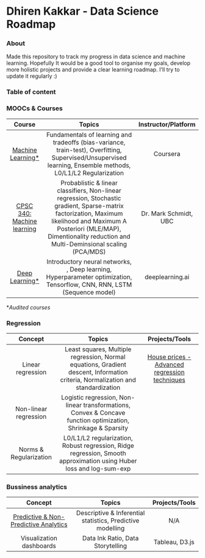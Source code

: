 # Dhiren Kakkar - Data Science Roadmap


### About

Made this repository to track my progress in data science and machine learning. Hopefully It would be a good tool to organise my goals, develop more holistic projects and provide a clear learning roadmap. I'll try to update it regularly :)

### Table of content

### MOOCs & Courses
| Course | Topics | Instructor/Platform |
| :------------: | :---: | :-----: |
| [Machine Learning*](https://www.coursera.org/learn/machine-learning) | Fundamentals of learning and tradeoffs (bias-variance, train-test), Overfitting, Supervised/Unsupervised learning, Ensemble methods, L0/L1/L2 Regularization| Coursera |
| [CPSC 340: Machine learning](https://www.cs.ubc.ca/~schmidtm/Courses/340-F19/) | Probablistic & linear classifiers, Non-linear regression, Stochastic gradient, Sparse-matrix factorization, Maximum likelihood and Maximum A Posteriori (MLE/MAP), Dimentionality reduction and Multi-Deminsional scaling (PCA/MDS) | Dr. Mark Schmidt, UBC | 
| [Deep Learning*](https://www.coursera.org/specializations/deep-learning) | Introductory neural networks, , Deep learning, Hyperparameter optimization, Tensorflow, CNN, RNN, LSTM (Sequence model) | deeplearning.ai |

**Audited courses*

### Regression

| Concept | Topics | Projects/Tools |
| :------------: | :---: | :-----: |
| Linear regression | Least squares, Multiple regression, Normal equations, Gradient descent, Information criteria, Normalization and standardization| [House prices - Advanced regression techniques](https://www.kaggle.com/c/house-prices-advanced-regression-techniques) |
| Non-linear regression | Logistic regression, Non-linear transformations, Convex & Concave function optimization, Shrinkage & Sparsity|  |
| Norms & Regularization | L0/L1/L2 regularization, Robust regression,  Ridge regression, Smooth approximation using Huber loss and log-sum-exp | |


### Bussiness analytics

| Concept | Topics | Projects/Tools |
| :------------: | :---: | :-----: |
| [Predictive & Non-Predictive Analytics](https://www.forbes.com/sites/piyankajain/2012/05/01/the-power-of-non-predictive-analytics/#5cb247587909) | Descriptive & Inferential statistics, Predictive modelling | N/A |
| Visualization dashboards | Data Ink Ratio, Data Storytelling | Tableau, D3.js |

 
